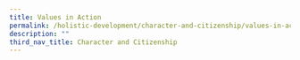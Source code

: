 ```yaml
---
title: Values in Action
permalink: /holistic-development/character-and-citizenship/values-in-action/
description: ""
third_nav_title: Character and Citizenship
---
```

